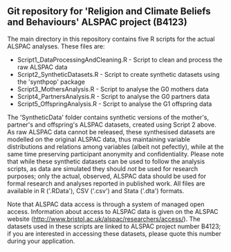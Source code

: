 ## Git repository for 'Religion and Climate Beliefs and Behaviours' ALSPAC project (B4123)

The main directory in this repository contains five R scripts for the actual ALSPAC analyses. These files are:
 - Script1_DataProcessingAndCleaning.R - Script to clean and process the raw ALSPAC data
 - Script2_SyntheticDatasets.R - Script to create synthetic datasets using the 'synthpop' package
 - Script3_MothersAnalysis.R - Script to analyse the G0 mothers data
 - Script4_PartnersAnalysis.R - Script to analyse the G0 partners data
 - Script5_OffspringAnalysis.R - Script to analyse the G1 offspring data

 
The 'SyntheticData' folder contains synthetic versions of the mother's, partner's and offspring's ALSPAC datasets, created
using Script 2 above. As raw ALSPAC data cannot be released, these synthesised datasets are modelled on the original 
ALSPAC data, thus maintaining variable distributions and relations among variables (albeit not pefectly), while 
at the same time preserving participant anonymity and confidentiality. Please note that while these synthetic datasets 
can be used to follow the analysis scripts, as data are simulated they should *not* be used for research purposes; 
only the actual, observed, ALSPAC data should be used for formal research and analyses reported in published work.
All files are available in R ('.RData'), CSV ('.csv') and Stata ('.dta') formats.

Note that ALSPAC data access is through a system of managed open access. Information about access to ALSPAC data is 
given on the ALSPAC website (http://www.bristol.ac.uk/alspac/researchers/access/). The datasets used in these
scripts are linked to ALSPAC project number B4123; if you are interested in accessing these datasets, please quote 
this number during your application.

